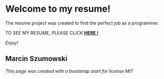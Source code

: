 # **Welcome to my resume!**
The resume project was created to find the perfect job as a programmer.

TO SEE MY RESUME, PLEASE CLICK [**HERE !**](https://marcinszumowski.github.io/My-resume/)

*Enjoy!*
## Marcin Szumowski

*This page was created with a bootstrap start for license MIT*